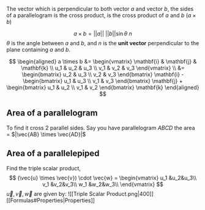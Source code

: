 The vector which is perpendicular to both vector $a$ and vector $b$, the sides of a  parallelogram is the cross product, is the cross product of $a$ and $b$ ($a \times b$)

$$
a \times b = ||a|| \ ||b|| \sin {\theta} \ n
$$
$\theta$ is the angle between $a$ and $b$, and $n$ is the **unit vector** perpendicular to the plane containing $a$ and $b$.

$$
\begin{aligned}
a \times b &= 
\begin{vmatrix}
\mathbf{i} & \mathbf{j} & \mathbf{k} \\ 
u_1 & u_2 & u_3 \\
v_1 & v_2 & v_3
\end{vmatrix} \\ &= 
\begin{bmatrix}
u_2 & u_3 \\
v_2 & v_3
\end{bmatrix} \mathbf{i} -
\begin{bmatrix}
u_1 & u_3 \\
v_1 & v_3 
\end{bmatrix} \mathbf{j} + 
\begin{bmatrix}
u_1 & u_2 \\
v_1 & v_2
\end{bmatrix} \mathbf{k}
\end{aligned}
$$
## Area of a parallelogram
To find it cross 2 parallel sides. 
Say you have parallelogram $ABCD$ the area = $|\vec{AB} \times \vec{AD}|$ 

## Area of a parallelepiped
Find the triple scalar product,
$$
(\vec{u} \times \vec{v}) \cdot \vec{w} = 
\begin{vmatrix}
u_1 &u_2&u_3\\
v_1 &v_2&v_3\\
w_1 &w_2&w_3\\
\end{vmatrix}
$$
$\vec{u},\vec{v},\vec{w}$ are given by:
![[Triple Scalar Product.png|400]]
[[Formulas#Properties|Properties]]
